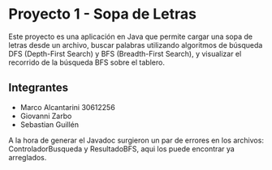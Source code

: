# Proyecto 1 - Sopa de Letras 
Este proyecto es una aplicación en Java que permite cargar una sopa de letras desde un archivo, buscar palabras utilizando algoritmos de búsqueda DFS (Depth-First Search) y BFS (Breadth-First Search), y visualizar el recorrido de la búsqueda BFS sobre el tablero. 

## Integrantes  
- Marco Alcantarini 30612256  
- Giovanni Zarbo
- Sebastian Guillén

A la hora de generar el Javadoc surgieron un par de errores en los archivos: ControladorBusqueda y ResultadoBFS, aqui los puede encontrar ya arreglados.
